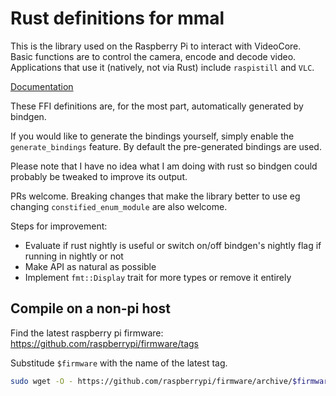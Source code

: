 # Rust definitions for mmal

This is the library used on the Raspberry Pi to interact with VideoCore. Basic
functions are to control the camera, encode and decode video. Applications that
use it (natively, not via Rust) include `raspistill` and `VLC`.

[Documentation](https://pedrosland.github.io/mmal-sys/)

These FFI definitions are, for the most part, automatically generated by
bindgen.

If you would like to generate the bindings yourself, simply enable the
`generate_bindings` feature. By default the pre-generated bindings are used.

Please note that I have no idea what I am doing with rust so bindgen could
probably be tweaked to improve its output.

PRs welcome. Breaking changes that make the library better to use eg changing
`constified_enum_module` are also welcome.

Steps for improvement:

-   Evaluate if rust nightly is useful or switch on/off bindgen's nightly flag
    if running in nightly or not
-   Make API as natural as possible
-   Implement `fmt::Display` trait for more types or remove it entirely

## Compile on a non-pi host

Find the latest raspberry pi firmware:
https://github.com/raspberrypi/firmware/tags

Substitude `$firmware` with the name of the latest tag.

```bash
sudo wget -O - https://github.com/raspberrypi/firmware/archive/$firmware.tar.gz | sudo tar -xzf - -C / --strip-components 2 firmware-$firmware/hardfp/opt/vc
```
